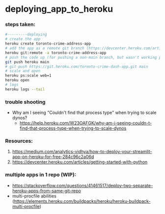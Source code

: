# deploying_app_to_heroku

### steps taken:
```sh
#---------deploying
# create the app
heroku create toronto-crime-address-app
# add the app as a remote git branch (https://devcenter.heroku.com/articles/git#for-an-existing-heroku-app)
heroku git:remote -a toronto-crime-address-app
# push the code up (for pushing a non-main branch, but wasn't working properly: https://stackoverflow.com/questions/2971550/heroku-how-to-push-different-local-git-branches-to-heroku-master)
git push heroku main
# git push https://git.heroku.com/toronto-crime-dash-app.git main
# scale and open
heroku ps:scale web=1
heroku open
# logs
heroku logs --tail
```

### trouble shooting
- Why am I seeing "Couldn't find that process type" when trying to scale dynos?
  - https://help.heroku.com/W23OAFGK/why-am-i-seeing-couldn-t-find-that-process-type-when-trying-to-scale-dynos

### Resources:
1. https://medium.com/analytics-vidhya/how-to-deploy-your-streamlit-app-on-heroku-for-free-284c96c2a06d
2. https://devcenter.heroku.com/articles/getting-started-with-python

### multiple apps in 1 repo (WIP):
- https://stackoverflow.com/questions/41461517/deploy-two-separate-heroku-apps-from-same-git-repo
- multi-procfile abilities (https://elements.heroku.com/buildpacks/heroku/heroku-buildpack-multi-procfile)
